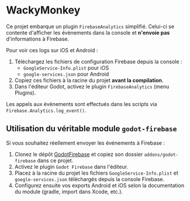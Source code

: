 # WackyMonkey

Ce projet embarque un plugin `FirebaseAnalytics` simplifié. Celui-ci se contente d'afficher les évènements dans la console et **n'envoie pas** d'informations à Firebase.

Pour voir ces logs sur iOS et Android :

1. Téléchargez les fichiers de configuration Firebase depuis la console :
   - `GoogleService-Info.plist` pour iOS
   - `google-services.json` pour Android
2. Copiez ces fichiers à la racine du projet **avant la compilation**.
3. Dans l'éditeur Godot, activez le plugin `FirebaseAnalytics` (menu Plugins).

Les appels aux évènements sont effectués dans les scripts via `Firebase.Analytics.log_event()`.

## Utilisation du véritable module `godot-firebase`

Si vous souhaitez réellement envoyer les événements à Firebase :

1. Clonez le dépôt [GodotFirebase](https://github.com/GodotNuts/GodotFirebase) et copiez son dossier `addons/godot-firebase` dans ce projet.
2. Activez le plugin `Godot Firebase` dans l'éditeur.
3. Placez à la racine du projet les fichiers `GoogleService-Info.plist` et `google-services.json` téléchargés depuis la console Firebase.
4. Configurez ensuite vos exports Android et iOS selon la documentation du module (gradle, import dans Xcode, etc.).
